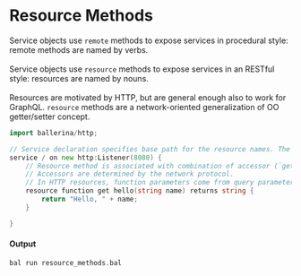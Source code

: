 # Resource Methods

 Service objects use `remote` methods to expose services in procedural style: remote methods are named by verbs. <br/><br/>
 Service objects use `resource` methods to expose services in an RESTful style: resources are named by nouns. <br/><br/>
 Resources are motivated by HTTP, but are general enough also to work for GraphQL. 
 `resource` methods are a network-oriented generalization of OO getter/setter concept.

```go
import ballerina/http;

// Service declaration specifies base path for the resource names. The base path is `/` in this example.
service / on new http:Listener(8080) {
    // Resource method is associated with combination of accessor (`get`) and resource name (`hello`). 
    // Accessors are determined by the network protocol.
    // In HTTP resources, function parameters come from query parameters.
    resource function get hello(string name) returns string {
        return "Hello, " + name;
    }

}
```

#### Output

```go
bal run resource_methods.bal
```